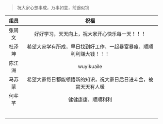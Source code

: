 >祝大家心想事成，万事如意，前途似锦

|  组员  |                             祝福                             |
| :----: | :----------------------------------------------------------: |
| 张周文 |        好好学习，天天向上，祝大家开心快乐每一天！！！        |
| 杜泽坤 | 希望大家学有所成，早日找到好工作，一起暴富暴瘦，顺顺利利赚大钱！！！ |
|陈江洲  |                wuyikuaile                                              |
| 马苏蒙 | 希望大家每日都能领悟新的知识，祝大家日后日进斗金，被窝天天有人暖 |
| 何芊芊 |                      健健康康，顺顺利利                      |
|        |                                                              |
|        |                                                              |
|        |                                                              |
|        |                                                              |
|        |                                                              |
|        |                                                              |
